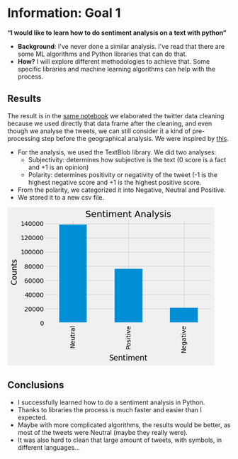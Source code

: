 # Information: Goal 1

**“I would like to learn how to do sentiment analysis on a text with python”** 
  * **Background**: I've never done a similar analysis. I've read that there are some ML algorithms and Python libraries that can do that.
 * **How?** I will explore different methodologies to achieve that. Some specific libraries and machine learning algorithms can help with the process.
 
 ## **Results**
The result is in the [same notebook](https://github.com/gerardathletics/SmartEnvironments-PersonalPortfolio/blob/master/Data/Goal-1/Codes/TWITTER%20CLEANING%20-%20Group%202.ipynb) we elaborated the twitter data cleaning because we used directly that data frame after the cleaning, and even though we analyse the tweets, we can still consider it a kind of pre-processing step before the geographical analysis. We were inspired by [this](https://github.com/vedant-95/Twitter-Hate-Speech-Detection).
  * For the analysis, we used the TextBlob library. We did two analyses:
    * Subjectivity: determines how subjective is the text (0 score is a fact and +1 is an opinion)
    * Polarity: determines positivity or negativity of the tweet (-1 is the highest negative score and +1 is the highest positive score.
  * From the polarity, we categorized it into Negative, Neutral and Positive.
  * We stored it to a new csv file.
 
  ![Positive, Neutral and Negative Tweets after processing and sentiment analysis](https://github.com/gerardathletics/SmartEnvironments-PersonalPortfolio/blob/master/Information/Goal-1/Data2/PNN_Plot.png)

## Conclusions
* I successfully learned how to do a sentiment analysis in Python.
* Thanks to libraries the process is much faster and easier than I expected.
* Maybe with more complicated algorithms, the results would be better, as most of the tweets were Neutral (maybe they really were).
* It was also hard to clean that large amount of tweets, with symbols, in different languages...
